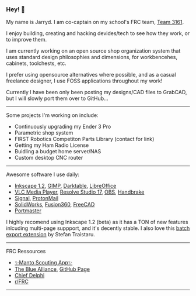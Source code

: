 ### Hey! 👋

My name is Jarryd. I am co-captain on my school's FRC team, [Team 3161](team3161.ca).

I enjoy building, creating and hacking devides/tech to see how they work, or to improve them. 

I am currently working on an open source shop organization system that uses standard design philosophies and dimensions, for workbencehes, cabinets, toolchests, etc.

I prefer using opensource alternatives where possible, and as a casual freelance designer, I use FOSS applications throughout my work!

Currently I have been only been posting my designs/CAD files to GrabCAD, but I will slowly port them over to GitHub...

---
Some projects I'm working on include:
- Continuously upgrading my Ender 3 Pro
- Parametric shop system
- FIRST Robotics Competiton Parts Library (contact for link)
- Getting my Ham Radio License
- Buidling a budget home server/NAS
- Custom desktop CNC router

---
Awesome software I use daily:
- [Inkscape 1.2](https://inkscape.org/), [GIMP](https://www.gimp.org/), [Darktable](https://www.darktable.org/), [LibreOffice](https://www.libreoffice.org/)
- [VLC Media Player](https://www.videolan.org/), [Resolve Studio 17](https://www.blackmagicdesign.com/ca/products/davinciresolve), [OBS](https://obsproject.com/), [Handbrake](https://handbrake.fr/)
- [Signal](https://signal.org/), [ProtonMail](https://protonmail.com/)
- [SolidWorks](https://www.solidworks.com/), [Fusion360](https://www.autodesk.ca/en/products/fusion-360/overview), [FreeCAD](https://www.freecadweb.org/)
- [Portmaster](https://safing.io/portmaster/)

I highly recomend using Inkscape 1.2 (beta) as it has a TON of new features inlcuding multi-page suppport, and it's decently stable. I also love this [batch export extension](https://github.com/StefanTraistaru/batch-export) by Stefan Traistaru.

---
FRC Ressources
- [✨Manto Scouting App✨](https://manto.team3161.ca/)
- [The Blue Alliance](https://www.thebluealliance.com/), [GitHub Page](https://github.com/the-blue-alliance/the-blue-alliance)
- [Chief Delphi](https://www.chiefdelphi.com/)
- [r/FRC](https://reddit.com/r/frc)

---
